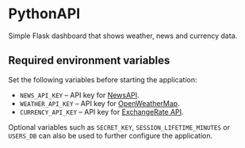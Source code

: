 # PythonAPI

Simple Flask dashboard that shows weather, news and currency data.

## Required environment variables

Set the following variables before starting the application:

- `NEWS_API_KEY` – API key for [NewsAPI](https://newsapi.org/).
- `WEATHER_API_KEY` – API key for [OpenWeatherMap](https://openweathermap.org/).
- `CURRENCY_API_KEY` – API key for [ExchangeRate API](https://www.exchangerate-api.com/).

Optional variables such as `SECRET_KEY`, `SESSION_LIFETIME_MINUTES` or `USERS_DB` can also be used to further configure the application.
